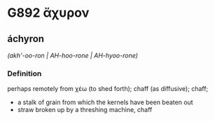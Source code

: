 # G892 ἄχυρον

## áchyron

_(akh'-oo-ron | AH-hoo-rone | AH-hyoo-rone)_

### Definition

perhaps remotely from χέω (to shed forth); chaff (as diffusive); chaff; 

- a stalk of grain from which the kernels have been beaten out
- straw broken up by a threshing machine, chaff
